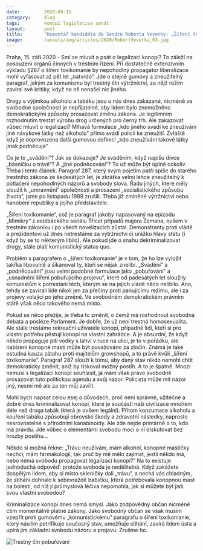 ```yaml
---
date:         2020-09-15
category:     blog
tags:         konopí legislativa senát
layout:       post
title:        "Komentář kandidáta do Senátu Roberta Veverky: „Šíření toxikomanie“ je gumový bolševický paragraf, zrušme ho!"
image:        /assets/img/articles/2020/RobertVeverka_03.jpg
---
```



Praha, 15. září 2020 - Smí se mluvit a psát o legalizaci konopí? To záleží na posouzení orgánů činných v trestním řízení. Při dostatečně extenzivním výkladu §287 o šíření toxikomanie by nepohodlný propagátor liberalizace mohl vyfasovat až pět let „natvrdo“. Jde o stejně gumový a zneužitelný paragraf, jakým za komunismu byl trestný čin výtržnictví, za nějž režim zavíral své kritiky, když na ně nenašel nic jiného.

Drogy s výjimkou alkoholu a tabáku jsou u nás dnes zakázané, nicméně ve svobodné společnosti je nepřijatelné, aby lidem bylo znemožněno demokratickými způsoby prosazovat změnu zákona. Je legitimním rozhodnutím trestat výrobu drog určených pro černý trh. Ale zakazovat vůbec mluvit o legalizaci? Mlhavá formulace „kdo jiného svádí ke zneužívání jiné návykové látky než alkoholu“ přímo svádí policii ke zneužití. Zvláště když je doprovozena další gumovou definicí „kdo zneužívání takové látky jinak podněcuje“.

Co je to „svádění“? Jak se dokazuje? Je sváděním, když napíšu dívce „básničku o trávě“? A „jiné podněcování“? To už může být úplně cokoliv. Třeba i tento článek. Paragraf 287, který svým pojetím patří spíše do starého trestního zákona ze šedesátých let, je zkrátka velmi lehce zneužitelný k potlačení nepohodlných názorů a svobody slova. Řadu jiných, které měly sloužit k „umravnění“ společnosti a prosazení „socialistického způsobu života“, jsme po listopadu 1989 zrušili. Třeba již zmíněné výtržnictví nebo hanobení republiky a jejího představitele.

„Šíření toxikomanie“, což je paragraf jakoby napasovaný na epizodu „Mimikry“ z estébáckého seriálu Třicet případů majora Zemana, ovšem v trestním zákoníku i po všech novelizacích zůstal. Demonstranty proti vládě a prezidentovi už dnes netrestáme za výtržnictví či urážku hlavy státu (i když by se to některým líbilo). Ale pokud jde o snahu dekriminalizovat drogy, stále platí komunistický status quo.

Problém s paragrafem o „šíření toxikomanie“ je v tom, že ho lze vyložit takřka libovolně a šikanovat ty, kteří se nějak znelíbí. „Svádění“ a „podněcování“ jsou velmi podobné formulace jako „pobuřování“ a „usnadnění šíření pobuřujícího projevu“, které od padesátých let sloužily komunistům k potrestání těch, kterým se na jejich vládě něco nelíbilo. Ano, tehdy se zavírali lidé nikoli jen za přečiny proti panujícímu režimu, ale i za projevy volající po jeho změně. Ve svobodném demokratickém právním státě však něco takového nemá místo.

Pokud se něco přežije, je třeba to změnit, o čemž má rozhodnout svobodná debata a posléze Parlament. Je dobře, že už není trestná homosexualita. Ale stále trestáme rekreační uživatele konopí, případně lidi, kteří si pro vlastní potřebu pěstují konopí na vlastní zahrádce. A je absurdní, že když někdo propaguje pití vodky s lahví v ruce na ulici, je to v pořádku, ale nabízení konopné masti může být považováno za zločin. Známá je také ostudná kauza zátahu proti majitelům growshopů, a to právě kvůli „šíření toxikomanie“. 
Paragraf 287 slouží k tomu, aby daný stav nikdo nemohl chtít demokraticky změnit, aniž by riskoval možný postih. A to je špatně. Mnozí nemusí s legalizací konopí souhlasit, já mám však právo svobodně prosazovat tuto politickou agendu a svůj názor. Policista může mít názor jiný, nesmí mě ale za ten můj zavřít.

Mohl bych napsat celou esej o důvodech, proč není správné, užitečné a dobré dnes kriminalizovat konopí, které je součástí naší civilizace mnohem déle než droga tabák (která je ovšem legální). Přitom konzumace alkoholu a kouření tabáku způsobují obrovské škody a zdravotní následky, naprosto nesrovnatelné s přírodními kanabinoidy. Ale zde nejde primárně o to, kdo má pravdu. Jde vůbec o elementární svobodu moci o ní diskutovat bez hrozby postihu…

Někdo si možná řekne: „Trávu neužívám, mám alkohol, konopné mastičky nechci, mám farmakologii, tak proč by mě mělo zajímat, jestli někdo má, nebo nemá svobodu propagovat legalizaci konopí?“ Na to existuje jednoduchá odpověď: protože svoboda je nedělitelná. Když zakážete dospělým lidem, aby si místo skleničky dali „trávu“, a nechá vás chladným, že stíhání dohnalo k sebevraždě babičku, která potřebovala konopnou mast na bolesti, od níž jí průmyslová léčiva nepomohla, jak si můžete být jisti svou vlastní svobodou?

Kriminalizace konopí dnes nemá smysl. Jako zodpovědný občan nicméně ctím momentálně platné zákony. Jako svobodný občan se však musím vzepřít proti gumovému „komunistickému“ paragrafu o šíření toxikomanie, který násilím petrifikuje současný stav, umožňuje stíhání, zavírá lidem ústa a upírá jim základní svobodu názoru a projevu. Zrušme ho.


![Trestný čin pobuřování](https://pirati.cz/assets/img/articles/2020/tc_poburovani-stb.jpg)
